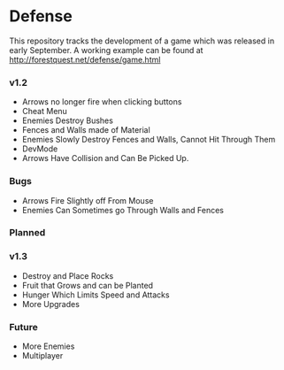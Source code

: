# Defense
This repository tracks the development of a game which was released in early September.
A working example can be found at http://forestquest.net/defense/game.html

### v1.2
* Arrows no longer fire when clicking buttons
* Cheat Menu
* Enemies Destroy Bushes
* Fences and Walls made of Material
* Enemies Slowly Destroy Fences and Walls, Cannot Hit Through Them
* DevMode
* Arrows Have Collision and Can Be Picked Up.

### Bugs
* Arrows Fire Slightly off From Mouse
* Enemies Can Sometimes go Through Walls and Fences

### Planned

### v1.3
* Destroy and Place Rocks
* Fruit that Grows and can be Planted
* Hunger Which Limits Speed and Attacks
* More Upgrades

### Future
* More Enemies
* Multiplayer



